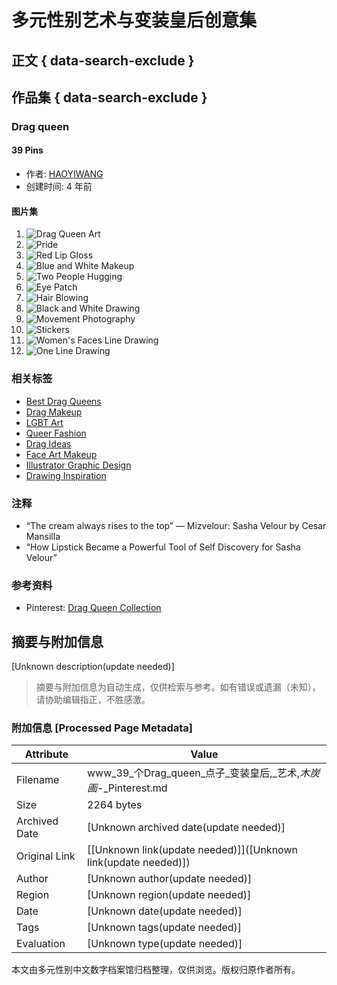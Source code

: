 # 多元性别艺术与变装皇后创意集

## 正文 { data-search-exclude }


## 作品集 { data-search-exclude }

### Drag queen

#### 39 Pins

- 作者: [HAOYIWANG](https://www.pinterest.com/haoyiwang8262/)
- 创建时间: 4 年前

#### 图片集

1. ![Drag Queen Art](https://i.pinimg.com/75x75_RS/f5/7b/04/f57b04c83360ddf97641d9cd50b5010a.jpg)
2. ![Pride](https://i.pinimg.com/236x/ed/88/3a/ed883a6b006bf51743f146a0a771f826.jpg)
3. ![Red Lip Gloss](https://i.pinimg.com/236x/0f/05/41/0f05412974784be96f41f922673de485.jpg)
4. ![Blue and White Makeup](https://i.pinimg.com/236x/52/0d/d9/520dd9ec0787e089ff10bd14e29f4130.jpg)
5. ![Two People Hugging](https://i.pinimg.com/236x/9c/eb/37/9ceb37e36ee5d1e9763bdd25aa220bb3.jpg)
6. ![Eye Patch](https://i.pinimg.com/236x/31/51/89/315189eb8b700707563bdbc623f1cba0.jpg)
7. ![Hair Blowing](https://i.pinimg.com/236x/80/5d/d4/805dd428f8fa0395fe290ed2ab5fdbbb.jpg)
8. ![Black and White Drawing](https://i.pinimg.com/236x/dd/72/cc/dd72ccadc58464040526783d83a21a1f.jpg)
9. ![Movement Photography](https://i.pinimg.com/236x/42/84/97/428497d989a4239adb267e8e944b9339.jpg)
10. ![Stickers](https://i.pinimg.com/236x/4c/0b/f0/4c0bf06e8a6b19b579862460e620e011.jpg)
11. ![Women's Faces Line Drawing](https://i.pinimg.com/236x/28/34/49/28344989e7f6058e893de2d800ecd609.jpg)
12. ![One Line Drawing](https://i.pinimg.com/236x/1e/d7/2a/1ed72ae0b79dcb9dd84ba87bd1bfd079.jpg)

### 相关标签
- [Best Drag Queens](https://www.pinterest.com/ideas/best-drag-queens/)
- [Drag Makeup](https://www.pinterest.com/ideas/drag-make-up/)
- [LGBT Art](https://www.pinterest.com/ideas/lgbt-art/)
- [Queer Fashion](https://www.pinterest.com/ideas/queer-fashion/)
- [Drag Ideas](https://www.pinterest.com/ideas/drag-ideas/)
- [Face Art Makeup](https://www.pinterest.com/ideas/face-art-makeup/)
- [Illustrator Graphic Design](https://www.pinterest.com/ideas/illustrator-graphic-design/)
- [Drawing Inspiration](https://www.pinterest.com/ideas/drawing-inspiration/)

### 注释
- “The cream always rises to the top” — Mizvelour: Sasha Velour by Cesar Mansilla
- “How Lipstick Became a Powerful Tool of Self Discovery for Sasha Velour”

### 参考资料
- Pinterest: [Drag Queen Collection](https://www.pinterest.com/)
<!-- tcd_original_link https://www.pinterest.com/haoyiwang8262/drag-queen/ -->


## 摘要与附加信息

<!-- tcd_abstract -->
[Unknown description(update needed)]
<!-- tcd_abstract_end -->

> 摘要与附加信息为自动生成，仅供检索与参考。如有错误或遗漏（未知），请协助编辑指正，不胜感激。

### 附加信息 [Processed Page Metadata]

| Attribute       | Value                                  |
|-----------------|----------------------------------------|
| Filename        | www_39_个Drag_queen_点子_变装皇后,_艺术,_木炭画_-_Pinterest.md                             |
| Size            | 2264 bytes                           |
| Archived Date   | [Unknown archived date(update needed)]                             |
| Original Link   | [[Unknown link(update needed)]]([Unknown link(update needed)])                       |
| Author          | [Unknown author(update needed)]                               |
| Region          | [Unknown region(update needed)]                               |
| Date            | [Unknown date(update needed)]                                 |
| Tags            | [Unknown tags(update needed)]                                 |
| Evaluation            | [Unknown type(update needed)]                                 |
<!-- tcd_table_end -->

本文由多元性别中文数字档案馆归档整理，仅供浏览。版权归原作者所有。
